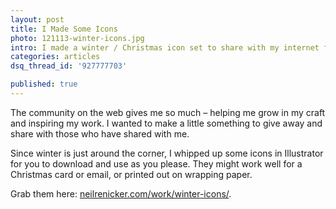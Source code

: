 ```yaml
---
layout: post
title: I Made Some Icons
photo: 121113-winter-icons.jpg
intro: I made a winter / Christmas icon set to share with my internet friends for all they've taught me.
categories: articles
dsq_thread_id: '927777703'

published: true
---
```


The community on the web gives me so much – helping me grow in my craft and inspiring my work. I wanted to make a little something to give away and share with those who have shared with me.

Since winter is just around the corner, I whipped up some icons in Illustrator for you to download and use as you please. They might work well for a Christmas card or email, or printed out on wrapping paper.

Grab them here: <a href="/work/winter-icons">neilrenicker.com/work/winter-icons/</a>.